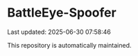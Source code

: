 # BattleEye-Spoofer

Last updated: 2025-06-30 07:58:46

This repository is automatically maintained.
